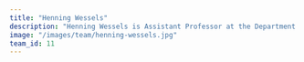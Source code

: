 ```yaml
---
title: "Henning Wessels"
description: "Henning Wessels is Assistant Professor at the Department of Civil and Environmental Engineering, Technical University Braunschweig, where he is leading the data-driven modeling group. His group is developing computational methods at the intersection of mechanics, numerics, machine learning and uncertainty quantification. Applications can be found, for instance, in virtual sensing and structural health monitoring. Here, SNN offer huge potential for data-driven mechanics on neuromorphic hardware within embedded systems."
image: "/images/team/henning-wessels.jpg"
team_id: 11
---
```

